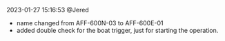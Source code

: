 2023-01-27 15:16:53 @Jered
- name changed from AFF-600N-03 to AFF-600E-01
- added double check for the boat trigger, just for starting the operation. 